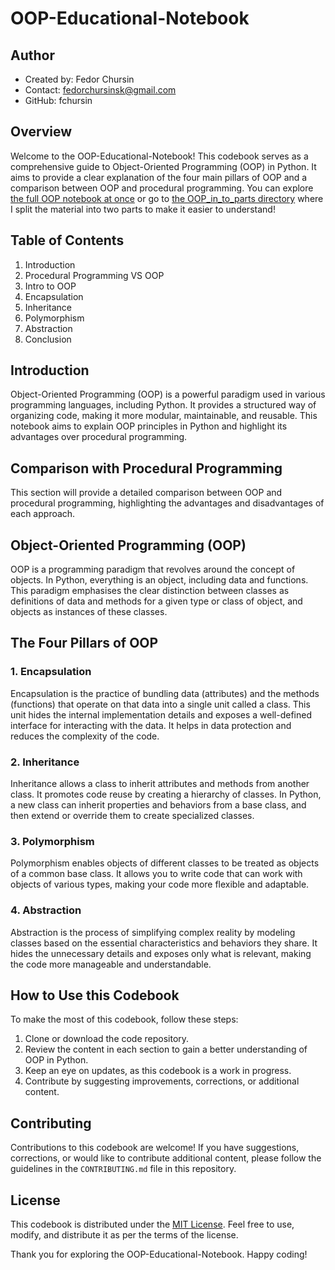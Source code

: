# OOP-Educational-Notebook

## Author
- Created by: Fedor Chursin
- Contact: fedorchursinsk@gmail.com
- GitHub: fchursin

## Overview

Welcome to the OOP-Educational-Notebook! This codebook serves as a comprehensive guide to Object-Oriented Programming (OOP) in Python. It aims to provide a clear explanation of the four main pillars of OOP and a comparison between OOP and procedural programming. You can explore [the full OOP notebook at once](https://github.com/ur0vn1t31/OOP-Educational-Codebook-WIP/blob/main/OOP.ipynb) or go to [the OOP_in_to_parts directory](https://github.com/ur0vn1t31/OOP-Educational-Codebook-WIP/tree/main/OOP_in_two_parts) where I split the material into two parts to make it easier to understand!

## Table of Contents

1. Introduction
2. Procedural Programming VS OOP
3. Intro to OOP
4. Encapsulation
5. Inheritance
6. Polymorphism
7. Abstraction
8. Conclusion

## Introduction <a name="introduction"></a>

Object-Oriented Programming (OOP) is a powerful paradigm used in various programming languages, including Python. It provides a structured way of organizing code, making it more modular, maintainable, and reusable. This notebook aims to explain OOP principles in Python and highlight its advantages over procedural programming.

## Comparison with Procedural Programming <a name="comparison"></a>

This section will provide a detailed comparison between OOP and procedural programming, highlighting the advantages and disadvantages of each approach.

## Object-Oriented Programming (OOP) <a name="oop"></a>

OOP is a programming paradigm that revolves around the concept of objects. In Python, everything is an object, including data and functions. This paradigm emphasises the clear distinction between classes as definitions of data and methods for a given type or class of object, and objects as instances of these classes.

## The Four Pillars of OOP <a name="four-pillars"></a>

### 1. Encapsulation <a name="encapsulation"></a>

Encapsulation is the practice of bundling data (attributes) and the methods (functions) that operate on that data into a single unit called a class. This unit hides the internal implementation details and exposes a well-defined interface for interacting with the data. It helps in data protection and reduces the complexity of the code.

### 2. Inheritance <a name="inheritance"></a>

Inheritance allows a class to inherit attributes and methods from another class. It promotes code reuse by creating a hierarchy of classes. In Python, a new class can inherit properties and behaviors from a base class, and then extend or override them to create specialized classes.

### 3. Polymorphism <a name="polymorphism"></a>

Polymorphism enables objects of different classes to be treated as objects of a common base class. It allows you to write code that can work with objects of various types, making your code more flexible and adaptable.

### 4. Abstraction <a name="abstraction"></a>

Abstraction is the process of simplifying complex reality by modeling classes based on the essential characteristics and behaviors they share. It hides the unnecessary details and exposes only what is relevant, making the code more manageable and understandable.

## How to Use this Codebook <a name="how-to-use"></a>

To make the most of this codebook, follow these steps:

1. Clone or download the code repository.
2. Review the content in each section to gain a better understanding of OOP in Python.
3. Keep an eye on updates, as this codebook is a work in progress.
4. Contribute by suggesting improvements, corrections, or additional content.

## Contributing <a name="contributing"></a>

Contributions to this codebook are welcome! If you have suggestions, corrections, or would like to contribute additional content, please follow the guidelines in the `CONTRIBUTING.md` file in this repository.

## License <a name="license"></a>

This codebook is distributed under the [MIT License](LICENSE). Feel free to use, modify, and distribute it as per the terms of the license.

Thank you for exploring the OOP-Educational-Notebook. Happy coding!
